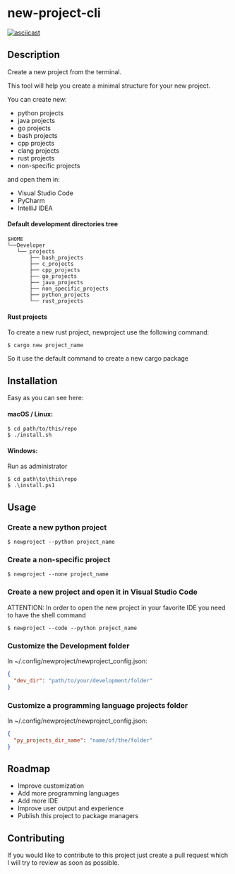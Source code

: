 # new-project-cli

[![asciicast](https://asciinema.org/a/Qf5FmiHBwkqpQCm6CDrEIMKEu.svg)](https://asciinema.org/a/Qf5FmiHBwkqpQCm6CDrEIMKEu)

## Description

Create a new project from the terminal.

This tool will help you create a minimal structure for your new project.

You can create new:

- python projects
- java projects
- go projects
- bash projects
- cpp projects
- clang projects
- rust projects
- non-specific projects

and open them in:

- Visual Studio Code
- PyCharm
- IntelliJ IDEA

#### Default development directories tree

```
$HOME
└──Developer
   └── projects
       ├── bash_projects
       ├── c_projects 
       ├── cpp_projects 
       ├── go_projects
       ├── java_projects
       ├── non_specific_projects
       ├── python_projects
       └── rust_projects 
```

#### Rust projects

To create a new rust project, newproject use the following command:

```console
$ cargo new project_name
```

So it use the default command to create a new cargo package

## Installation

Easy as you can see here:

#### macOS / Linux:

```console
$ cd path/to/this/repo
$ ./install.sh
```

#### Windows:

Run as administrator

```console
$ cd path\to\this\repo
$ .\install.ps1
```

## Usage

### Create a new python project

```console
$ newproject --python project_name
```

### Create a non-specific project

```console
$ newproject --none project_name
```

### Create a new project and open it in Visual Studio Code

ATTENTION: In order to open the new project in your favorite IDE you need to have the shell command

```console
$ newproject --code --python project_name
```

### Customize the Development folder

In ~/.config/newproject/newproject_config.json:

```json
{
  "dev_dir": "path/to/your/development/folder"
}
```

### Customize a programming language projects folder

In ~/.config/newproject/newproject_config.json:

```json
{
  "py_projects_dir_name": "name/of/the/folder"
}
```

## Roadmap

- Improve customization
- Add more programming languages
- Add more IDE
- Improve user output and experience
- Publish this project to package managers

## Contributing

If you would like to contribute to this project just create a pull request which I will try to review as soon as
possible.